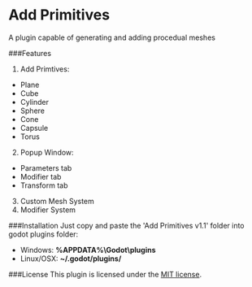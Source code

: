 # Add Primitives
A plugin capable of generating and adding procedual meshes

###Features
1. Add Primtives:
  * Plane
  * Cube
  * Cylinder
  * Sphere
  * Cone
  * Capsule
  * Torus

2. Popup Window:
  * Parameters tab
  * Modifier tab
  * Transform tab

3. Custom Mesh System
4. Modifier System

###Installation
Just copy and paste the 'Add Primitives v1.1' folder into godot plugins folder:

* Windows: **%APPDATA%\Godot\plugins**
* Linux/OSX: **~/.godot/plugins/**

###License
This plugin is licensed under the [MIT license](https://github.com/TheHX/add_primitives/blob/master/LICENSE.txt).
